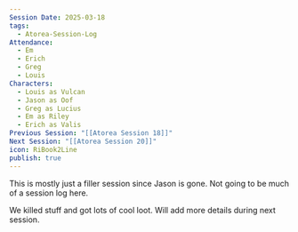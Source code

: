 ```yaml
---
Session Date: 2025-03-18
tags:
  - Atorea-Session-Log
Attendance:
  - Em
  - Erich
  - Greg
  - Louis
Characters:
  - Louis as Vulcan
  - Jason as Oof
  - Greg as Lucius
  - Em as Riley
  - Erich as Valis
Previous Session: "[[Atorea Session 18]]"
Next Session: "[[Atorea Session 20]]"
icon: RiBook2Line
publish: true
---
```

This is mostly just a filler session since Jason is gone. Not going to be much of a session log here.

We killed stuff and got lots of cool loot. Will add more details during next session. 
